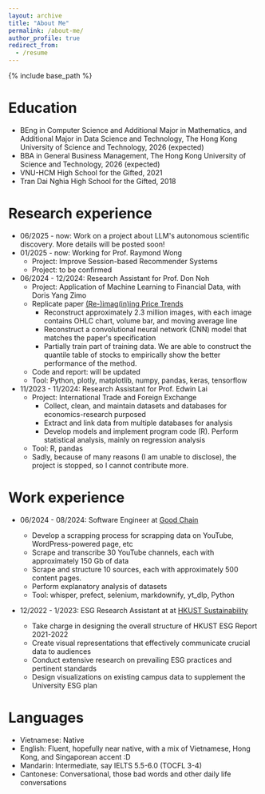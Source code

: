 ```yaml
---
layout: archive
title: "About Me"
permalink: /about-me/
author_profile: true
redirect_from:
  - /resume
---
```


{% include base_path %}

Education
======
* BEng in Computer Science and Additional Major in Mathematics, and Additional Major in Data Science and Technology, The Hong Kong University of Science and Technology, 2026 (expected)
* BBA in General Business Management, The Hong Kong University of Science and Technology, 2026 (expected)
* VNU-HCM High School for the Gifted, 2021
* Tran Dai Nghia High School for the Gifted, 2018

Research experience
=====
* 06/2025 - now: Work on a project about LLM's autonomous scientific discovery. More details will be posted soon!
* 01/2025 - now: Working for Prof. Raymond Wong
  * Project: Improve Session-based Recommender Systems
  * Project: to be confirmed
* 06/2024 - 12/2024: Research Assistant for Prof. Don Noh
  * Project: Application of Machine Learning to Financial Data, with Doris Yang Zimo
  * Replicate paper [(Re-)imag(in)ing Price Trends](https://economics.yale.edu/research/re-imagining-price-trends)
    * Reconstruct approximately 2.3 million images, with each image contains OHLC chart, volume bar, and moving average line
    * Reconstruct a convolutional neural network (CNN) model that matches the paper's specification
    * Partially train part of training data. We are able to construct the quantile table of stocks to empirically show the better performance of the method.
  * Code and report: will be updated
  * Tool: Python, plotly, matplotlib, numpy, pandas, keras, tensorflow
* 11/2023 - 11/2024: Research Assistant for Prof. Edwin Lai
  * Project: International Trade and Foreign Exchange
    * Collect, clean, and maintain datasets and databases for economics-research purposed
    * Extract and link data from multiple databases for analysis
    * Develop models and implement program code (R). Perform statistical analysis, mainly on regression analysis
  * Tool: R, pandas
  * Sadly, because of many reasons (I am unable to disclose), the project is stopped, so I cannot contribute more.

Work experience
======
* 06/2024 - 08/2024: Software Engineer at [Good Chain](https://www.good-chain.com/)
  * Develop a scrapping process for scrapping data on YouTube, WordPress-powered page, etc
  * Scrape and transcribe 30 YouTube channels, each with approximately 150 Gb of data
  * Scrape and structure 10 sources, each with approximately 500 content pages.
  * Perform explanatory analysis of datasets
  * Tool: whisper, prefect, selenium, markdownify, yt_dlp, Python

* 12/2022 - 1/2023: ESG Research Assistant at at [HKUST Sustainability](https://sust.hkust.edu.hk/)
  * Take charge in designing the overall structure of HKUST ESG Report 2021-2022 
  * Create visual representations that effectively communicate crucial data to audiences
  * Conduct extensive research on prevailing ESG practices and pertinent standards
  * Design visualizations on existing campus data to supplement the University ESG plan

Languages
=====
* Vietnamese: Native
* English: Fluent, hopefully near native, with a mix of Vietnamese, Hong Kong, and Singaporean accent :D
* Mandarin: Intermediate, say IELTS 5.5-6.0 (TOCFL 3-4)
* Cantonese: Conversational, those bad words and other daily life conversations

